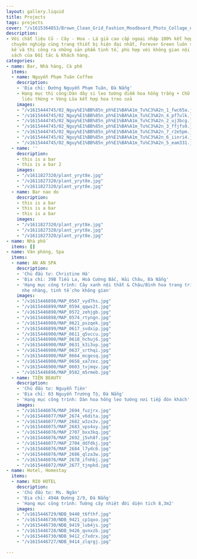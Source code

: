 ```yaml
---
layout: gallery.liquid
title: Projects
tags: projects
cover: "/v1615364853/Brown_Clean_Grid_Fashion_Moodboard_Photo_Collage_exrnna.png"
description:
- Với chất liệu Cỏ - Cây - Hoa - Lá giả cao cấp ngoại nhập 100% kết hợp đội ngũ Florist
  chuyên nghiệp cùng trang thiết bị hiện đại nhất, Forever Green luôn sáng tạo, thiết
  kế và thi công ra những sản phẩm tinh tế, phù hợp với không gian nội thất và ngân
  sách của Đối tác & Khách hàng.
categories:
- name: Bar, Nhà hàng, Cà phê
  items:
  - name: Nguyễn Phạm Tuân Coffee
    description:
    - 'Địa chỉ: Đường Nguyễn Phạm Tuân, Đà Nẵng'
    - Hạng mục thi công:Dàn dây si leo tường điểm hoa hồng trắng + Chữ dán tường chất
      liệu thừng + Vòng Lũa kết hợp hoa treo cửa
    images:
    - "/v1615444745/02_Nguy%E1%BB%85n_ph%E1%BA%A1m_Tu%C3%A2n_1_fwc65a.jpg"
    - "/v1615444745/02_Nguy%E1%BB%85n_ph%E1%BA%A1m_Tu%C3%A2n_4_pf7ulk.jpg"
    - "/v1615444745/02_Nguy%E1%BB%85n_ph%E1%BA%A1m_Tu%C3%A2n_2_uj3bcg.jpg"
    - "/v1615444745/02_Nguy%E1%BB%85n_ph%E1%BA%A1m_Tu%C3%A2n_3_ffjfs0.jpg"
    - "/v1615444745/02_Nguy%E1%BB%85n_ph%E1%BA%A1m_Tu%C3%A2n_7_r2e5pm.jpg"
    - "/v1615444745/02_Nguy%E1%BB%85n_ph%E1%BA%A1m_Tu%C3%A2n_6_iinri4.jpg"
    - "/v1615444745/02_Nguy%E1%BB%85n_ph%E1%BA%A1m_Tu%C3%A2n_5_eam331.jpg"
  - name: ''
    description:
    - this is a bar
    - this is a bar 2
    images:
    - "/v1611827320/plant_yryt8e.jpg"
    - "/v1611827320/plant_yryt8e.jpg"
    - "/v1611827320/plant_yryt8e.jpg"
  - name: Bar nao do
    description:
    - this is a bar
    - this is a bar
    - this is a bar
    images:
    - "/v1611827320/plant_yryt8e.jpg"
    - "/v1611827320/plant_yryt8e.jpg"
    - "/v1611827320/plant_yryt8e.jpg"
- name: Nhà phố
  items: []
- name: Văn phòng, Spa
  items:
  - name: AN AN SPA
    description:
    - 'Chủ đầu tư: Christine Hà'
    - 'Địa chỉ: 39B Tiểu La, Hoà Cường Bắc, Hải Châu, Đà Nẵng'
    - 'Hạng mục công trình: Cây xanh nội thất & Chậu/Bình hoa trang trí tạo điểm nhấn
      nhẹ nhàng, tinh tế cho không gian'
    images:
    - "/v1615446898/MAP_0567_vyd7hs.jpg"
    - "/v1615446899/MAP_0594_qqws2t.jpg"
    - "/v1615446898/MAP_0572_zehjgb.jpg"
    - "/v1615446898/MAP_0574_rtyngn.jpg"
    - "/v1615446900/MAP_0621_pszqek.jpg"
    - "/v1615446899/MAP_0617_svdxip.jpg"
    - "/v1615446900/MAP_0611_q5vccu.jpg"
    - "/v1615446900/MAP_0618_hchuj6.jpg"
    - "/v1615446900/MAP_0631_k3i3vp.jpg"
    - "/v1615446900/MAP_0637_srthqi.jpg"
    - "/v1615446900/MAP_0664_mcgesq.jpg"
    - "/v1615446900/MAP_0658_xa7zez.jpg"
    - "/v1615446900/MAP_0603_tvjmqv.jpg"
    - "/v1615446896/MAP_0582_m5rmeb.jpg"
  - name: TIÊN BEAUTY
    description:
    - 'Chủ đầu tư: Nguyễn Tiên'
    - 'Địa chỉ: 03 Nguyễn Trường Tộ, Đà Nẵng'
    - 'Hạng mục công trình: Dàn hoa hồng leo tường nơi tiếp đón khách'
    images:
    - "/v1615446076/MAP_2694_fuzjrx.jpg"
    - "/v1615446077/MAP_2674_v6dita.jpg"
    - "/v1615446077/MAP_2682_w3zx3v.jpg"
    - "/v1615446075/MAP_2683_vps4xy.jpg"
    - "/v1615446076/MAP_2707_bxx3kq.jpg"
    - "/v1615446076/MAP_2692_j5vh8f.jpg"
    - "/v1615446077/MAP_2704_ddfdkj.jpg"
    - "/v1615446076/MAP_2684_l7ydc6.jpg"
    - "/v1615446076/MAP_2686_qlza3w.jpg"
    - "/v1615446076/MAP_2678_ifnhbj.jpg"
    - "/v1615446072/MAP_2677_tjnpkd.jpg"
- name: Hotel, Homestay
  items:
  - name: RIO HOTEL
    description:
    - 'Chủ đầu tư: Ms. Ngân'
    - 'Địa chỉ: 494A Đường 2/9, Đà Nẵng'
    - 'Hạng mục công trình: Tường cây nhiệt đới diện tích 8,3m2'
    images:
    - "/v1615446729/NDB_9440_t6fthf.jpg"
    - "/v1615446730/NDB_9421_cp1qxo.jpg"
    - "/v1615446730/NDB_9419_lub4js.jpg"
    - "/v1615446728/NDB_9426_qvnxzb.jpg"
    - "/v1615446730/NDB_9412_c7xdrx.jpg"
    - "/v1615446727/NDB_9414_zlqrgj.jpg"

---
```

